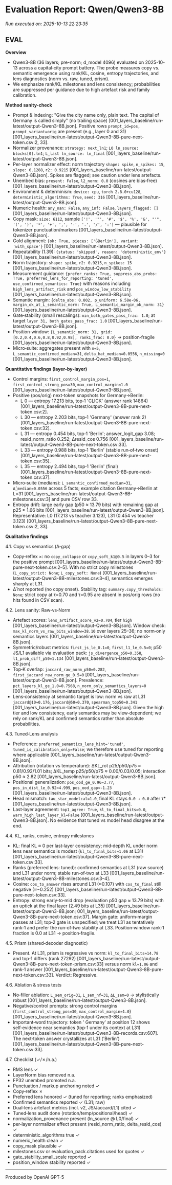 # Evaluation Report: Qwen/Qwen3-8B

*Run executed on: 2025-10-13 22:23:35*

## EVAL

**Overview**
- Qwen3-8B (36 layers; pre-norm; d_model 4096) evaluated on 2025-10-13 across a capital‑city prompt battery. The probe measures copy vs. semantic emergence using rank/KL, cosine, entropy trajectories, and lens diagnostics (norm vs. raw, tuned, prism).
- We emphasize rank/KL milestones and lens consistency; probabilities are suppressed per guidance due to high artefact risk and family calibration.

**Method sanity-check**
- Prompt & indexing: "Give the city name only, plain text. The capital of Germany is called simply" (no trailing space) [001_layers_baseline/run-latest/output-Qwen3-8B.json]. Positive rows `prompt_id=pos, prompt_variant=orig` are present (e.g., layer 0 and 31) [001_layers_baseline/run-latest/output-Qwen3-8B-pure-next-token.csv:2, 33].
- Normalizer provenance: `strategy: next_ln1`; `L0 ln_source: blocks[0].ln1`; `L_last ln_source: ln_final` [001_layers_baseline/run-latest/output-Qwen3-8B.json].
- Per-layer normalizer effect: norm trajectory `shape: spike`, `n_spikes: 15`, `slope: 0.1288`, `r2: 0.9215` [001_layers_baseline/run-latest/output-Qwen3-8B.json]. Spikes are flagged; see caution under lens artefacts.
- Unembed bias: `present: False`, `l2_norm: 0.0` (cosines are bias‑free) [001_layers_baseline/run-latest/output-Qwen3-8B.json].
- Environment & determinism: `device: cpu`, `torch 2.8.0+cu128`, `deterministic_algorithms: True`, `seed: 316` [001_layers_baseline/run-latest/output-Qwen3-8B.json].
- Numeric health: `any_nan: False`, `any_inf: False`, `layers_flagged: []` [001_layers_baseline/run-latest/output-Qwen3-8B.json].
- Copy mask: `size: 6112`, sample `['!', '"', '#', '$', '%', '&', "'", '(', ')', '*', '+', ',', '-', '.', '/', ':']` — plausible for tokenizer punctuation/markers [001_layers_baseline/run-latest/output-Qwen3-8B.json].
- Gold alignment: `{ok: True, pieces: ['ĠBerlin'], variant: 'with_space'}` [001_layers_baseline/run-latest/output-Qwen3-8B.json].
- Repeatability (1.39): `{status: 'skipped', reason: 'deterministic_env'}` [001_layers_baseline/run-latest/output-Qwen3-8B.json].
- Norm trajectory: `shape: spike`, `r2: 0.9215`, `n_spikes: 15` [001_layers_baseline/run-latest/output-Qwen3-8B.json].
- Measurement guidance: `{prefer_ranks: True, suppress_abs_probs: True, preferred_lens_for_reporting: 'tuned', use_confirmed_semantics: True}` with reasons including `high_lens_artifact_risk` and `pos_window_low_stability` [001_layers_baseline/run-latest/output-Qwen3-8B.json].
- Semantic margin: `{delta_abs: 0.002, p_uniform: 6.58e-06, margin_ok_at_L_semantic_norm: True, L_semantic_margin_ok_norm: 31}` [001_layers_baseline/run-latest/output-Qwen3-8B.json].
- Gate‑stability (small rescalings): `min_both_gates_pass_frac: 1.0`; at target `layer 31, both_gates_pass_frac: 1.0` [001_layers_baseline/run-latest/output-Qwen3-8B.json].
- Position‑window: `{L_semantic_norm: 31, grid: [0.2,0.4,0.6,0.8,0.92,0.98], rank1_frac: 0.0}` → position‑fragile [001_layers_baseline/run-latest/output-Qwen3-8B.json].
- Micro‑suite: aggregates present with `n=5`, `L_semantic_confirmed_median=31`, `delta_hat_median=0.0556`, `n_missing=0` [001_layers_baseline/run-latest/output-Qwen3-8B.json].

**Quantitative findings (layer‑by‑layer)**
- Control margins: `first_control_margin_pos=1`, `first_control_strong_pos=30`, `max_control_margin≈1.0` [001_layers_baseline/run-latest/output-Qwen3-8B.json].
- Positive (pos/orig) next‑token snapshots for Germany→Berlin:
  - L 0 — entropy 17.213 bits, top‑1 'CLICK' (answer rank 14864) [001_layers_baseline/run-latest/output-Qwen3-8B-pure-next-token.csv:2].
  - L 30 — entropy 2.203 bits, top‑1 'Germany' (answer rank 2) [001_layers_baseline/run-latest/output-Qwen3-8B-pure-next-token.csv:32].
  - L 31 — entropy 0.454 bits, top‑1 'Berlin'; answer_logit_gap 3.08; resid_norm_ratio 0.252; Δresid_cos 0.756 [001_layers_baseline/run-latest/output-Qwen3-8B-pure-next-token.csv:33].
  - L 33 — entropy 0.988 bits, top‑1 'Berlin' (stable run‑of‑two onset) [001_layers_baseline/run-latest/output-Qwen3-8B-pure-next-token.csv:35].
  - L 35 — entropy 2.494 bits, top‑1 'Berlin' (final) [001_layers_baseline/run-latest/output-Qwen3-8B-pure-next-token.csv:37].
- Micro‑suite (medians): `L_semantic_confirmed_median=31`, `Δ̂_median=0.0556` across 5 facts; example citation Germany→Berlin at L=31 [001_layers_baseline/run-latest/output-Qwen3-8B-milestones.csv:3] and pure CSV row 33.
- Entropy drift: large early gap (p50 ≈ 13.79 bits) with remaining gap at p25 ≈ 1.66 bits [001_layers_baseline/run-latest/output-Qwen3-8B.json]. Representative: L0 (17.213 vs teacher 3.123), L31 (0.454 vs teacher 3.123) [001_layers_baseline/run-latest/output-Qwen3-8B-pure-next-token.csv:2, 33].

**Qualitative findings**

4.1. Copy vs semantics (Δ‑gap)
- Copy‑reflex ×: no `copy_collapse` or `copy_soft_k1@0.5` in layers 0–3 for the positive prompt [001_layers_baseline/run-latest/output-Qwen3-8B-pure-next-token.csv:2–5]. With no strict copy milestones (`L_copy_strict: None`; `L_copy_soft: None`) [001_layers_baseline/run-latest/output-Qwen3-8B-milestones.csv:3–4], semantics emerges sharply at L31.
- Δ̂ not reported (no copy onset). Stability tag: `summary.copy_thresholds: None`; strict copy at τ=0.70 and τ=0.95 are absent in pos/orig rows (no hits found in CSV scan).

4.2. Lens sanity: Raw‑vs‑Norm
- Artefact scores: `lens_artifact_score_v2=0.704`, tier `high` [001_layers_baseline/run-latest/output-Qwen3-8B.json]. Window check: `max_kl_norm_vs_raw_bits_window=38.10` over layers 25–36; no norm‑only semantics layers [001_layers_baseline/run-latest/output-Qwen3-8B.json].
- Symmetric/robust metrics: `first_js_le_0.1=0`, `first_l1_le_0.5=0`; p50 JS/L1 available via evaluation pack: `js_divergence_p50=0.358`, `l1_prob_diff_p50=1.134` [001_layers_baseline/run-latest/output-Qwen3-8B.json].
- Top‑K overlap: `jaccard_raw_norm_p50=0.282`, `first_jaccard_raw_norm_ge_0.5=0` [001_layers_baseline/run-latest/output-Qwen3-8B.json]. Prevalence: `pct_layers_kl_ge_1.0=0.7568`, `n_norm_only_semantics_layers=0` [001_layers_baseline/run-latest/output-Qwen3-8B.json].
- Lens‑consistency at semantic target is low: norm vs raw at L31 `jaccard@10≈0.176`, `jaccard@50≈0.370`, `spearman_top50≈0.341` [001_layers_baseline/run-latest/output-Qwen3-8B.json]. Given the high tier and low consistency, early semantics may be view‑dependent; we rely on rank/KL and confirmed semantics rather than absolute probabilities.

4.3. Tuned‑Lens analysis
- Preference: `preferred_semantics_lens_hint='tuned'`, `tuned_is_calibration_only=False`; we therefore use tuned for reporting where applicable [001_layers_baseline/run-latest/output-Qwen3-8B.json].
- Attribution (rotation vs temperature): ΔKL_rot p25/p50/p75 ≈ 0.81/0.92/1.01 bits; ΔKL_temp p25/p50/p75 ≈ 0.00/0.03/0.05; interaction p50 ≈ 2.82 [001_layers_baseline/run-latest/output-Qwen3-8B.json].
- Positional generalization: `pos_ood_ge_0.96≈3.77`, `pos_in_dist_le_0.92≈4.999`, `pos_ood_gap≈-1.23` [001_layers_baseline/run-latest/output-Qwen3-8B.json].
- Head mismatch: `tau_star_modelcal=1.0`, final KL stays `0.0 → 0.0` after τ* [001_layers_baseline/run-latest/output-Qwen3-8B.json].
- Last‑layer agreement: `top1_agree: True`, `kl_to_final_bits=0.0`, `warn_high_last_layer_kl=False` [001_layers_baseline/run-latest/output-Qwen3-8B.json]. No evidence that tuned vs model head disagree at the end.

4.4. KL, ranks, cosine, entropy milestones
- KL: final KL ≈ 0 per last‑layer consistency; mid‑depth KL under norm lens near semantics is modest (`kl_to_final_bits≈1.06` at L31) [001_layers_baseline/run-latest/output-Qwen3-8B-pure-next-token.csv:33].
- Ranks (preferred lens: tuned): confirmed semantics at L31 (raw source) and L31 under norm; stable run‑of‑two at L33 [001_layers_baseline/run-latest/output-Qwen3-8B-milestones.csv:3–4].
- Cosine: `cos_to_answer` rises around L31 (≈0.107) with `cos_to_final` still negative (≈−0.252) [001_layers_baseline/run-latest/output-Qwen3-8B-pure-next-token.csv:33].
- Entropy: strong early‑to‑mid drop (evaluation p50 gap ≈ 13.79 bits) with an uptick at the final layer (2.49 bits at L35) [001_layers_baseline/run-latest/output-Qwen3-8B.json; 001_layers_baseline/run-latest/output-Qwen3-8B-pure-next-token.csv:37]. Margin gate: uniform‑margin passes at L31; top‑2 gate is unspecified; we treat L31 as tentatively rank‑1 and prefer the run‑of‑two stability at L33. Position‑window rank‑1 fraction is 0.0 at L31 → position‑fragile.

4.5. Prism (shared‑decoder diagnostic)
- Present. At L31, prism is regressive vs norm: `kl_to_final_bits≈14.78` and top‑1 differs (rank 27292) [001_layers_baseline/run-latest/output-Qwen3-8B-pure-next-token-prism.csv:33] versus norm `kl≈1.06` and rank‑1 answer [001_layers_baseline/run-latest/output-Qwen3-8B-pure-next-token.csv:33]. Verdict: Regressive.

4.6. Ablation & stress tests
- No‑filler ablation: `L_sem_orig=31`, `L_sem_nf=31`, `ΔL_sem=0` → stylistically robust [001_layers_baseline/run-latest/output-Qwen3-8B.json].
- Negative/control prompts: strong control margins (`first_control_strong_pos=30`, `max_control_margin≈1.0`) [001_layers_baseline/run-latest/output-Qwen3-8B.json].
- Important‑word trajectory: token ' Germany' at position 12 shows self‑evidence near semantics (top‑1 under its context at L31) [001_layers_baseline/run-latest/output-Qwen3-8B-records.csv:607]. The next‑token answer crystallizes at L31 ('Berlin') [001_layers_baseline/run-latest/output-Qwen3-8B-pure-next-token.csv:33].

4.7. Checklist (✓/✗/n.a.)
- RMS lens ✓
- LayerNorm bias removed n.a.
- FP32 unembed promoted n.a.
- Punctuation / markup anchoring noted ✓
- Copy‑reflex ✗
- Preferred lens honored ✓ (tuned for reporting; ranks emphasized)
- Confirmed semantics reported ✓ (L31; raw)
- Dual‑lens artefact metrics (incl. v2, JS/Jaccard/L1) cited ✓
- Tuned‑lens audit done (rotation/temp/positional/head) ✓
- normalization_provenance present (ln_source @ L0/final) ✓
- per‑layer normalizer effect present (resid_norm_ratio, delta_resid_cos) ✓
- deterministic_algorithms true ✓
- numeric_health clean ✓
- copy_mask plausible ✓
- milestones.csv or evaluation_pack.citations used for quotes ✓
- gate_stability_small_scale reported ✓
- position_window stability reported ✓

---
Produced by OpenAI GPT-5 
